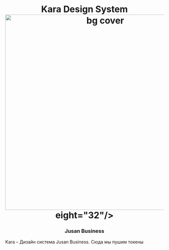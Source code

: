 <h1 align="center">Kara Design System
<img width="620" alt="bg cover" src="https://user-images.githubusercontent.com/111274755/213246283-28473280-5ab3-415c-8c5c-1c723f01fcf5.png"> eight="32"/>
<h3 align="center">Jusan Business</h3>

Kara – Дизайн система Jusan Business.
Сюда мы пушим токены 
